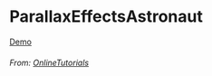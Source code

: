 # ParallaxEffectsAstronaut

[Demo](https://carlitxs.github.io/ParallaxEffectsAstronaut/ "Demo")

###### From: [OnlineTutorials](https://www.youtube.com/watch?v=dc4zyX6DuOc "OnlineTutorials")
